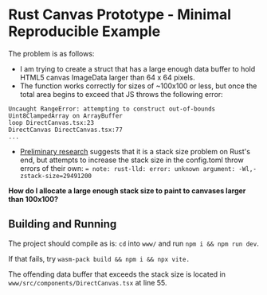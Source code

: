 # Rust Canvas Prototype - Minimal Reproducible Example

The problem is as follows:
- I am trying to create a struct that has a large enough data buffer to hold HTML5 canvas ImageData larger than 64 x 64 pixels.
- The function works correctly for sizes of ~100x100 or less, but once the total area begins to exceed that JS throws the following error:

```
Uncaught RangeError: attempting to construct out-of-bounds Uint8ClampedArray on ArrayBuffer
loop DirectCanvas.tsx:23
DirectCanvas DirectCanvas.tsx:77
...
```

- [Preliminary research](https://www.reddit.com/r/rust/comments/872fc4/how_to_increase_the_stack_size/) suggests that it is a stack size problem on Rust's end, but attempts to increase the stack size in the config.toml throw errors of their own: 
```= note: rust-lld: error: unknown argument: -Wl,-zstack-size=29491200```

**How do I allocate a large enough stack size to paint to canvases larger than 100x100?**

## Building and Running
The project should compile as is: `cd` into `www/` and run `npm i && npm run dev`. 

If that fails, try `wasm-pack build && npm i && npx vite.`

The offending data buffer that exceeds the stack size is located in `www/src/components/DirectCanvas.tsx` at line 55.

